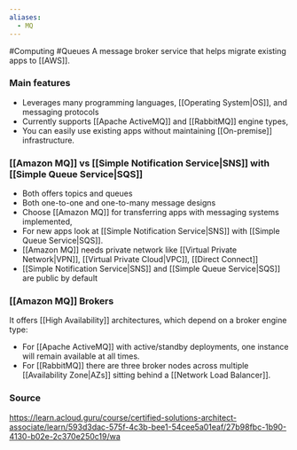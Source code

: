 ```yaml
---
aliases:
  - MQ
---
```

#Computing #Queues 
A message broker service that helps migrate existing apps to [[AWS]].
### Main features
* Leverages many programming languages, [[Operating System|OS]], and messaging protocols
* Currently supports [[Apache ActiveMQ]] and [[RabbitMQ]] engine types,
* You can easily use existing apps without maintaining [[On-premise]] infrastructure.
### [[Amazon MQ]] vs [[Simple Notification Service|SNS]] with [[Simple Queue Service|SQS]]
* Both offers topics and queues
* Both one-to-one and one-to-many message designs
* Choose [[Amazon MQ]] for transferring apps with messaging systems implemented,
* For new apps look at [[Simple Notification Service|SNS]] with [[Simple Queue Service|SQS]].
* [[Amazon MQ]] needs private network like [[Virtual Private Network|VPN]], [[Virtual Private Cloud|VPC]], [[Direct Connect]]
* [[Simple Notification Service|SNS]] and [[Simple Queue Service|SQS]] are public by default
### [[Amazon MQ]] Brokers
It offers [[High Availability]] architectures, which depend on a broker engine type:
* For [[Apache ActiveMQ]] with active/standby deployments, one instance will remain available at all times.
* For [[RabbitMQ]] there are three broker nodes across multiple [[Availability Zone|AZs]] sitting behind a [[Network Load Balancer]].
 

### Source
https://learn.acloud.guru/course/certified-solutions-architect-associate/learn/593d3dac-575f-4c3b-bee1-54cee5a01eaf/27b98fbc-1b90-4130-b02e-2c370e250c19/wa